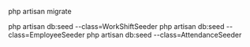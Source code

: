 php artisan migrate

php artisan db:seed --class=WorkShiftSeeder
php artisan db:seed --class=EmployeeSeeder
php artisan db:seed --class=AttendanceSeeder